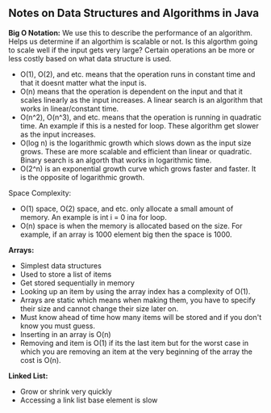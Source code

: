 ## **Notes on Data Structures and Algorithms in Java**

**Big O Notation:**
We use this to describe the performance of an algorithm. 
Helps us determine if an algorthim is scalable or not. Is this algorthm going to scale well if the input gets very large?
Certain operations an be more or less costly based on what data structure is used.
- O(1), O(2), and etc. means that the operation runs in constant time and that it doesnt matter what the input is.
- O(n) means that the operation is dependent on the input and that it scales linearly as the input increases. A linear search is an algorithm that works in linear/constant time. 
- O(n^2), O(n^3), and etc. means that the operation is running in quadratic time. An example if this is a nested for loop. These algorithm get slower as the input increases. 
- O(log n) is the logarithmic growth which slows down as the input size grows. These are more scalable and efficient than linear or quadratic. Binary search is an algorth that works in logarithmic time.
- O(2^n) is an exponential growth curve which grows faster and faster. It is the opposite of logarithmic growth. 

Space Complexity:
- O(1) space, O(2) space, and etc. only allocate a small amount of memory. An example is int i = 0 ina  for loop.
- O(n) space is when the memory is allocated based on the size. For example, if an array is 1000 element big then the space is 1000.

**Arrays:**
- Simplest data structures
- Used to store a list of items
- Get stored sequentially in memory
- Looking up an item by using the array index has a complexity of O(1).
- Arrays are static which means when making them, you have to specify their size and cannot change their size later on.
- Must know ahead of time how many items will be stored and if you don't know you must guess.
- Inserting in an array is O(n)
- Removing and item is O(1) if its the last item but for the worst case in which you are removing an item at the very beginning of the array the cost is O(n).
 

**Linked List:**
- Grow or shrink very quickly
- Accessing a link list base element is slow
